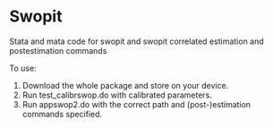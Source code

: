 # Swopit
Stata and mata code for swopit and swopit correlated estimation and postestimation commands

To use:
1. Download the whole package and store on your device.
2. Run test_calibrswop.do with calibrated parameters.
3. Run appswop2.do with the correct path and (post-)estimation commands specified.

